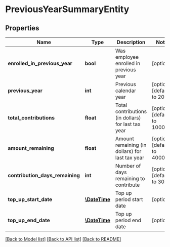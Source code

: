 # PreviousYearSummaryEntity

## Properties
Name | Type | Description | Notes
------------ | ------------- | ------------- | -------------
**enrolled_in_previous_year** | **bool** | Was employee enrolled in previous year | [optional] 
**previous_year** | **int** | Previous calendar year | [optional] [default to 2018]
**total_contributions** | **float** | Total contributions (in dollars) for last tax year | [optional] [default to 1000.0]
**amount_remaining** | **float** | Amount remaining (in dollars) for last tax year | [optional] [default to 4000.0]
**contribution_days_remaining** | **int** | Number of days remaining to contribute | [optional] [default to 30]
**top_up_start_date** | [**\DateTime**](\DateTime.md) | Top up period start date | [optional] 
**top_up_end_date** | [**\DateTime**](\DateTime.md) | Top up period end date | [optional] 

[[Back to Model list]](../README.md#documentation-for-models) [[Back to API list]](../README.md#documentation-for-api-endpoints) [[Back to README]](../README.md)

